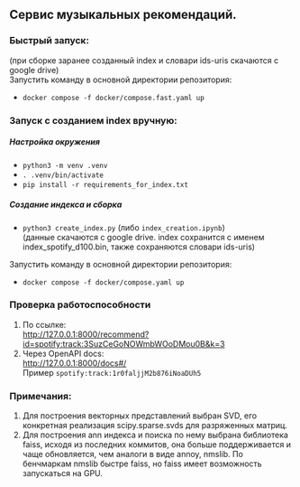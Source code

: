 ## Сервис музыкальных рекомендаций.  


### Быстрый запуск:
(при сборке заранее созданный index и словари ids-uris скачаются с google drive)  
Запустить команду в основной директории репозитория:  
- `docker compose -f docker/compose.fast.yaml up`
  
  
### Запуск с созданием index вручную:  
##### Настройка окружения
- `python3 -m venv .venv`  
- `. .venv/bin/activate`  
- `pip install -r requirements_for_index.txt`  
##### Создание индекса и сборка  
- `python3 create_index.py` (либо `index_creation.ipynb`)  
(данные скачаются с google drive. index сохранится с именем index_spotify_d100.bin, также сохраняются словари ids-uris)  

Запустить команду в основной директории репозитория:  
- `docker compose -f docker/compose.yaml up`  
  
### Проверка работоспособности
1. По ссылке:  
http://127.0.0.1:8000/recommend?id=spotify:track:3SuzCeGoNOWmbWOoDMou0B&k=3
2. Через OpenAPI docs:  
http://127.0.0.1:8000/docs#/  
Пример `spotify:track:1r0faljjM2b876iNoaDUh5`

### Примечания:  
1. Для построения векторных представлений выбран SVD, его конкретная реализация scipy.sparse.svds для разряженных матриц.  
2. Для построения ann индекса и поиска по нему выбрана библиотека faiss, исходя из последних коммитов, она больше поддерживается и чаще обновляется, чем аналоги в виде annoy, nmslib. По бенчмаркам nmslib быстре faiss, но faiss имеет возможность запускаться на GPU.  


